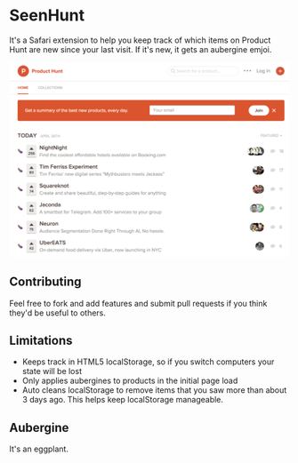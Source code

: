 # SeenHunt

It's a Safari extension to help you keep track of which items on Product Hunt are new since your last visit. If it's new, it gets an aubergine emjoi.


![Screenshot](screenshots/seenhunt.png "SeenHunt screenshot")


## Contributing

Feel free to fork and add features and submit pull requests if you think they'd be useful to others.

## Limitations

- Keeps track in HTML5 localStorage, so if you switch computers your state will be lost
- Only applies aubergines to products in the initial page load
- Auto cleans localStorage to remove items that you saw more than about 3 days ago. This helps keep localStorage manageable.

## Aubergine

It's an eggplant.
